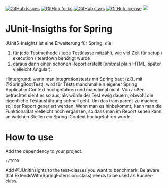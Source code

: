 [![GitHub issues](https://img.shields.io/github/issues/adessoAG/junit-insights.svg?style=flat-square)](https://github.com/adessoAG/junit-insights/issues)
[![GitHub forks](https://img.shields.io/github/forks/adessoAG/junit-insights.svg?style=flat-square)](https://github.com/adessoAG/junit-insights/network)
[![GitHub stars](https://img.shields.io/github/stars/adessoAG/junit-insights.svg?style=flat-square)](https://github.com/adessoAG/junit-insights/stargazers)
[![GitHub license](https://img.shields.io/github/license/adessoAG/junit-insights.svg?style=flat-square)](https://github.com/adessoAG/junit-insights)
![](https://img.shields.io/badge/Nice-100%25-brightgreen.svg)


# JUnit-Insigths for Spring

JUnit5-Insights ist eine Erweiterung für Spring, die
1. für jede Testmethode / jede Testklasse mitzählt, wie viel Zeit für setup / execution / teardown benötigt wurde
2. daraus dann einen schönen Report erstellt (erstmal plain HTML, später vielleicht Angular). 

Hintergrund: wenn man Integrationstests mit Spring baut (z.B. mit @SpringBootTest), wird für Tests manchmal ein
eigener Spring ApplicationContext hochgefahren und manchmal nicht. Von außen betrachtet sieht es so aus, 
als würde der Test ewig dauern, obwohl die eigentliche Testausführung schnell geht. Um das transparent zu machen, 
soll der Report generiert werden. Wenn man es hinbekommt, kann man die Funktionalität vielleicht noch ergänzen, 
so dass man im Report sehen kann, an welchen Stellen ein Spring-Context hochgefahren wurde.

# How to use

Add the dependency to your project.

`//TODO`

Add @JUnitInsights to the test-classes you want to benchmark.
Be aware that ExtendsWith(SpringExtension::class) needs to be used as Runner-class.